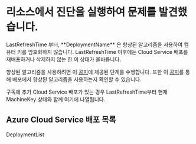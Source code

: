 <properties
    pageTitle="CloudServices RCA"
    description="MachineKey 업데이트 인사이트"
    infoBubbleText="컴퓨터 키 상태와 관련된 정보를 찾았습니다. 오른쪽에서 세부 정보를 참조하세요."
    service="microsoft.classiccompute"
    resource="domainnames"
    authors="mmccrory"
    displayOrder=""
    articleId="MachineKey_NeedsMitigation"
    diagnosticScenario="MachineKeyUpdates"
    selfHelpType="rca"
    supportTopicIds=""
    resourceTags=""
    productPesIds="13185"
    cloudEnvironments="public"
/>
# <a name="we-ran-diagnostics-on-your-resource-and-found-an-issue"></a>리소스에서 진단을 실행하여 문제를 발견했습니다.

<!--$LastRefreshTime-->LastRefreshTime<!--/$LastRefreshTime--> 부터, **<!--$DeploymentName-->DeploymentName<!--/$DeploymentName-->** 은 향상된 알고리즘을 사용하여 컴퓨터 키를 암호화하지 않습니다. <!--$LastRefreshTime-->LastRefreshTime<!--/$LastRefreshTime--> 이후에는 Cloud Service 배포를 재배포하거나 삭제하지 않는 한 이 상태가 올바릅니다.

향상된 알고리즘을 사용하려면 이 [공지](https://aka.ms/azuremachinekeyinfo)에 제공된 단계를 수행합니다. 또한 이 [공지](https://aka.ms/azuremachinekeyinfo)를 통해 배포에서 향상된 알고리즘을 사용하는지 확인할 수 있습니다.

구독에 추가 Cloud Service 배포가 있는 경우 <!--$LastRefreshTime-->LastRefreshTime<!--/$LastRefreshTime-->부터 현재 MachineKey 상태와 함께 여기에 나열됩니다.
## <a name="list-of-azure-cloud-service-deployments"></a>Azure Cloud Service 배포 목록
<!--$DeploymentList-->DeploymentList<!--/$DeploymentList--> 
